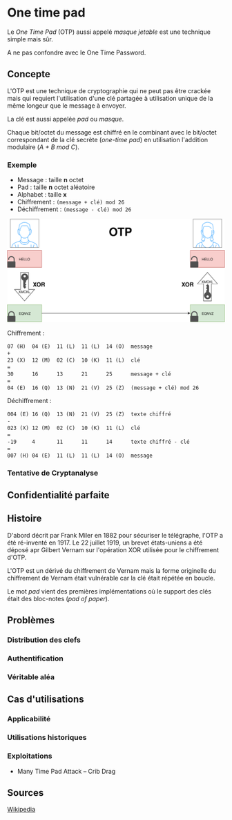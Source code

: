 # One time pad

Le *One Time Pad* (OTP) aussi appelé *masque jetable* est une technique simple mais sûr.

A ne pas confondre avec le One Time Password.

## Concepte

L'OTP est une technique de cryptographie qui ne peut pas être crackée mais qui requiert l'utilisation d'une clé partagée à utilisation unique de la même longeur que le message à envoyer.

La clé est aussi appelée *pad* ou *masque*.

Chaque bit/octet du message est chiffré en le combinant avec le bit/octet correspondant de la clé secrète (*one-time pad*) en utilisation l'addition modulaire (*A + B mod C*).

### Exemple

+ Message : taille **n** octet
+ Pad : taille **n** octet aléatoire
+ Alphabet : taille **x**
+ Chiffrement : `(message + clé) mod 26`
+ Déchiffrement : `(message - clé) mod 26`

![](src/otp-Diagram.svg)

Chiffrement :

```
07 (H)  04 (E)  11 (L)  11 (L)  14 (O)  message
+
23 (X)  12 (M)  02 (C)  10 (K)  11 (L)  clé
=
30      16      13      21      25      message + clé
=
04 (E)  16 (Q)  13 (N)  21 (V)  25 (Z)  (message + clé) mod 26
```

Déchiffrement :

```
004 (E) 16 (Q)  13 (N)  21 (V)  25 (Z)  texte chiffré
-
023 (X) 12 (M)  02 (C)  10 (K)  11 (L)  clé
=
-19     4       11      11      14      texte chiffré - clé
=
007 (H) 04 (E)  11 (L)  11 (L)  14 (O)  message
```

### Tentative de Cryptanalyse

## Confidentialité parfaite

## Histoire

D'abord décrit par Frank Miler en 1882 pour sécuriser le télégraphe, l'OTP a été ré-inventé en 1917. Le 22 juillet 1919, un brevet états-uniens a été déposé apr Gilbert Vernam sur l'opération XOR utilisée pour le chiffrement d'OTP.

L'OTP est un dérivé du chiffrement de Vernam mais la forme originelle du chiffrement de Vernam était vulnérable car la clé était répétée en boucle.

Le mot *pad* vient des premières implémentations où le support des clés était des bloc-notes (*pad of paper*).

## Problèmes

### Distribution des clefs

### Authentification

### Véritable aléa

## Cas d'utilisations

### Applicabilité

### Utilisations historiques

### Exploitations

+ Many Time Pad Attack – Crib Drag

## Sources

[Wikipedia](https://en.wikipedia.org/wiki/One-time_pad)

